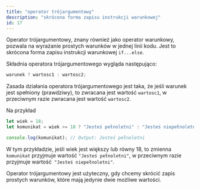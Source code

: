 ```yaml
---
title: "operator trójargumentowy"
description: "skrócona forma zapisu instrukcji warunkowej"
id: 17
---
```


Operator trójargumentowy, znany również jako operator warunkowy, pozwala na wyrażanie prostych warunków w jednej linii kodu. Jest to skrócona forma zapisu instrukcji warunkowej `if...else`.

Składnia operatora trójargumentowego wygląda następująco:

```js
warunek ? wartosc1 : wartosc2;
```

Zasada działania operatora trójargumentowego jest taka, że jeśli warunek jest spełniony (prawdziwy), to zwracana jest wartość `wartosc1`, w przeciwnym razie zwracana jest wartość `wartosc2`.

Na przykład

```js
let wiek = 18;
let komunikat = wiek >= 18 ? "Jesteś pełnoletni" : "Jesteś niepełnoletni";

console.log(komunikat); // Output: Jesteś pełnoletni
```

W tym przykładzie, jeśli wiek jest większy lub równy 18, to zmienna `komunikat` przyjmuje wartość `"Jesteś pełnoletni"`, w przeciwnym razie przyjmuje wartość` "Jesteś niepełnoletni"`.

Operator trójargumentowy jest użyteczny, gdy chcemy skrócić zapis prostych warunków, które mają jedynie dwie możliwe wartości.
